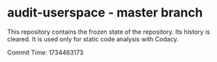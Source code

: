 # audit-userspace - master branch

This repository contains the frozen state of the repository.
Its history is cleared. It is used only for static code
analysis with Codacy.

Commit Time: 1734463173